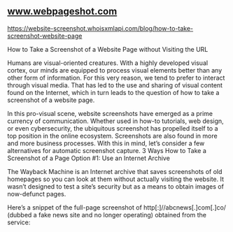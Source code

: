 ## www.webpageshot.com

https://website-screenshot.whoisxmlapi.com/blog/how-to-take-screenshot-website-page

How to Take a Screenshot of a Website Page without Visiting the URL

Humans are visual-oriented creatures. With a highly developed visual cortex, our minds are equipped to process visual elements better than any other form of information. For this very reason, we tend to prefer to interact through visual media. That has led to the use and sharing of visual content found on the Internet, which in turn leads to the question of how to take a screenshot of a website page.

In this pro-visual scene, website screenshots have emerged as a prime currency of communication. Whether used in how-to tutorials, web design, or even cybersecurity, the ubiquitous screenshot has propelled itself to a top position in the online ecosystem. Screenshots are also found in more and more business processes. With this in mind, let’s consider a few alternatives for automatic screenshot capture.
3 Ways How to Take a Screenshot of a Page
Option #1: Use an Internet Archive

The Wayback Machine is an Internet archive that saves screenshots of old homepages so you can look at them without actually visiting the website. It wasn’t designed to test a site’s security but as a means to obtain images of now-defunct pages.

Here’s a snippet of the full-page screenshot of http[:]//abcnews[.]com[.]co/ (dubbed a fake news site and no longer operating) obtained from the service:
